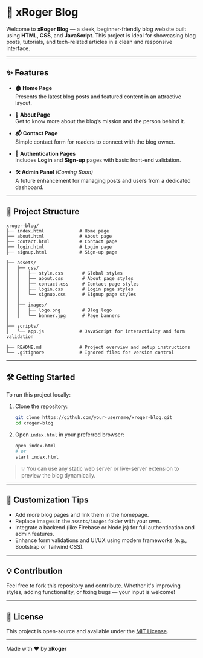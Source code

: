 # 🚀 xRoger Blog

Welcome to **xRoger Blog** — a sleek, beginner-friendly blog website built using **HTML**, **CSS**, and **JavaScript**. This project is ideal for showcasing blog posts, tutorials, and tech-related articles in a clean and responsive interface.

---

## ✨ Features

- **🏠 Home Page**  
  Presents the latest blog posts and featured content in an attractive layout.

- **👤 About Page**  
  Get to know more about the blog’s mission and the person behind it.

- **📬 Contact Page**  
  Simple contact form for readers to connect with the blog owner.

- **🔐 Authentication Pages**  
  Includes **Login** and **Sign-up** pages with basic front-end validation.

- **🛠️ Admin Panel** *(Coming Soon)*  
  A future enhancement for managing posts and users from a dedicated dashboard.

---

## 📁 Project Structure

```
xroger-blog/
├── index.html             # Home page
├── about.html             # About page
├── contact.html           # Contact page
├── login.html             # Login page
├── signup.html            # Sign-up page

├── assets/
│   ├── css/
│   │   ├── style.css       # Global styles
│   │   ├── about.css       # About page styles
│   │   ├── contact.css     # Contact page styles
│   │   ├── login.css       # Login page styles
│   │   └── signup.css      # Signup page styles
│   │
│   ├── images/
│   │   ├── logo.png        # Blog logo
│   │   └── banner.jpg      # Page banners
│
├── scripts/
│   └── app.js             # JavaScript for interactivity and form validation

├── README.md              # Project overview and setup instructions
└── .gitignore             # Ignored files for version control
```

---

## 🛠️ Getting Started

To run this project locally:

1. Clone the repository:
   ```bash
   git clone https://github.com/your-username/xroger-blog.git
   cd xroger-blog
   ```

2. Open `index.html` in your preferred browser:
   ```bash
   open index.html
   # or
   start index.html
   ```

> 💡 You can use any static web server or live-server extension to preview the blog dynamically.

---

## 📌 Customization Tips

- Add more blog pages and link them in the homepage.
- Replace images in the `assets/images` folder with your own.
- Integrate a backend (like Firebase or Node.js) for full authentication and admin features.
- Enhance form validations and UI/UX using modern frameworks (e.g., Bootstrap or Tailwind CSS).

---

## 💡 Contribution

Feel free to fork this repository and contribute. Whether it's improving styles, adding functionality, or fixing bugs — your input is welcome!

---

## 📄 License

This project is open-source and available under the [MIT License](LICENSE).

---





Made with ❤️ by **xRoger**
